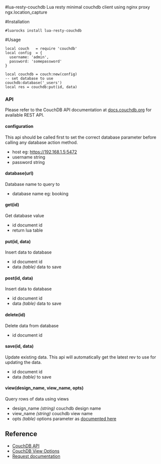 #lua-resty-couchdb
Lua resty minimal couchdb client using nginx proxy ngx.location_capture

#Installation
```
#luarocks install lua-resty-couchdb
```

#Usage
```
local couch   = require 'couchdb'
local config  = {
  username: 'admin',
  password: 'somepassword'
}

local couchdb = couch:new(config)
-- set database to use
couchdb:database('_users')
local res = couchdb:put(id, data)

```

### API
Please refer to the CouchDB API documentation at [docs.couchdb.org](http://docs.couchdb.org/en/1.6.1/http-api.html) for available
REST API.

#### configuration
This api should be called first to set the correct database parameter
before calling any database action method.
- host eg: https://192.168.1.5:5472
- username string
- password string


#### database(url)
Database name to query to
- database name eg: booking


#### get(id)
Get database value
- id document id
- return lua table

#### put(id, data)
Insert data to database
- id document id
- data *(table)* data to save

#### post(id, data)
Insert data to database
- id document id
- data *(table)* data to save


#### delete(id)
Delete data from database
- id document id

#### save(id, data)
Update existing data. This api will automatically get the latest rev to use for updating the data.
- id document id
- data *(table)* to save


#### view(design_name, view_name, opts)
Query rows of data using views
- design_name *(string)* couchdb design name
- view_name *(string)* couchdb view name
- opts *(table)* options parameter as [documented here](http://docs.couchdb.org/en/1.6.1/api/ddoc/views.html)



## Reference
- [CouchDB API](http://docs.couchdb.org/en/1.6.1/http-api.html)
- [CouchDB View Options](http://docs.couchdb.org/en/1.6.1/api/ddoc/views.html)
- [Request documentation](https://github.com/request/request)
